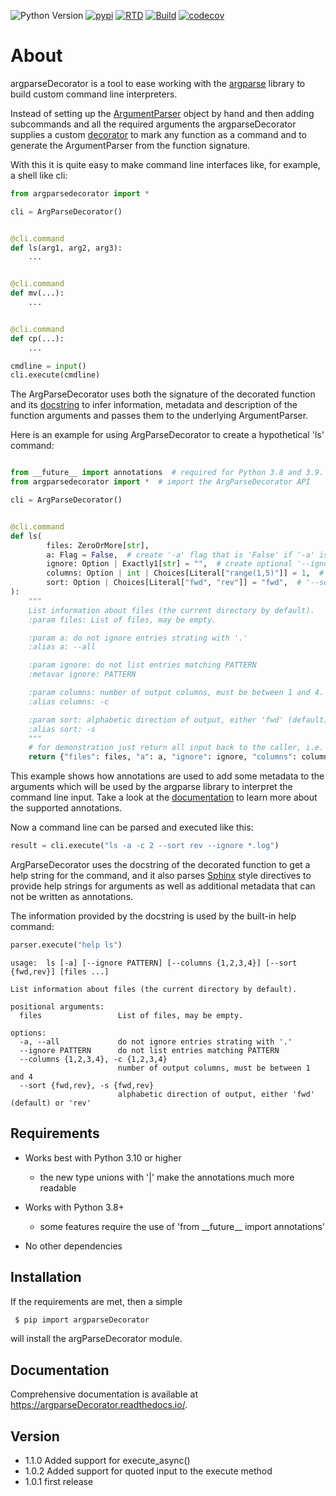 ![Python Version](https://img.shields.io/pypi/pyversions/ArgParseDecorator)
[![pypi](https://img.shields.io/pypi/v/ArgParseDecorator.svg)](https://pypi.org/project/ArgParseDecorator)
[![RTD](https://readthedocs.org/projects/ArgParseDecorator/badge/?version=latest)](https://argparsedecorator.readthedocs.io)
[![Build](https://github.com/innot/argparseDecorator/actions/workflows/ci.yaml/badge.svg)](https://github.com/innot/argparseDecorator/actions/workflows/ci.yaml)
[![codecov](https://codecov.io/gh/innot/argparseDecorator/branch/master/graph/badge.svg)](https://codecov.io/gh/innot/argparseDecorator)

# About

argparseDecorator is a tool to ease working with the [argparse](https://docs.python.org/3/library/argparse.html)
library to build custom command line interpreters.

Instead of setting up the [ArgumentParser](https://docs.python.org/3/library/argparse.html#argumentparser-objects)
object by hand and then adding subcommands and all the required arguments the argparseDecorator supplies a
custom [decorator](https://docs.python.org/3/glossary.html#term-decorator)
to mark any function as a command and to generate the ArgumentParser from the function signature.

With this it is quite easy to make command line interfaces like, for example, a shell like cli:

```python
from argparsedecorator import *

cli = ArgParseDecorator()


@cli.command
def ls(arg1, arg2, arg3):
    ...


@cli.command
def mv(...):
    ...


@cli.command
def cp(...):
    ...

cmdline = input()
cli.execute(cmdline)
```

The ArgParseDecorator uses both the signature of the decorated function and its
[docstring](https://peps.python.org/pep-0257/) to infer information, metadata and description of the function arguments
and passes them to the underlying ArgumentParser.

Here is an example for using ArgParseDecorator to create a hypothetical 'ls' command:

```python

from __future__ import annotations  # required for Python 3.8 and 3.9. Not required for Python 3.10+
from argparsedecorator import *  # import the ArgParseDecorator API

cli = ArgParseDecorator()


@cli.command
def ls(
        files: ZeroOrMore[str],
        a: Flag = False,  # create '-a' flag that is 'False' if '-a' is not in the command line.
        ignore: Option | Exactly1[str] = "",  # create optional '--ignore PATTERN' argument
        columns: Option | int | Choices[Literal["range(1,5)"]] = 1,  # valid input for '--columns' is 1 to 4
        sort: Option | Choices[Literal["fwd", "rev"]] = "fwd",  # '--sort {fwd,rev}' with default 'fwd'
):
    """
    List information about files (the current directory by default).
    :param files: List of files, may be empty.

    :param a: do not ignore entries strating with '.'
    :alias a: --all

    :param ignore: do not list entries matching PATTERN
    :metavar ignore: PATTERN

    :param columns: number of output columns, must be between 1 and 4. Default is 1
    :alias columns: -c

    :param sort: alphabetic direction of output, either 'fwd' (default) or 'rev'
    :alias sort: -s
    """
    # for demonstration just return all input back to the caller, i.e. parser.execute(...)
    return {"files": files, "a": a, "ignore": ignore, "columns": columns, "sort": sort}
```

This example shows how annotations are used to add some metadata to the arguments which will be used by the argparse
library to interpret the command line input. Take a look at the
[documentation](https://argparsedecorator.readthedocs.io/en/latest/usage.html#function-signature)
to learn more about the supported annotations.

Now a command line can be parsed and executed like this:

```python
result = cli.execute("ls -a -c 2 --sort rev --ignore *.log")
```

ArgParseDecorator uses the docstring of the decorated function to get a help string for the command, and it also parses
[Sphinx](https://sphinx-rtd-tutorial.readthedocs.io/en/latest/docstrings.html) style directives to provide help strings
for arguments as well as additional metadata that can not be written as annotations.

The information provided by the docstring is used by the built-in help command:

```python
parser.execute("help ls")
```

```
usage:  ls [-a] [--ignore PATTERN] [--columns {1,2,3,4}] [--sort {fwd,rev}] [files ...]

List information about files (the current directory by default).

positional arguments:
  files                 List of files, may be empty.

options:
  -a, --all             do not ignore entries strating with '.'
  --ignore PATTERN      do not list entries matching PATTERN
  --columns {1,2,3,4}, -c {1,2,3,4}
                        number of output columns, must be between 1 and 4
  --sort {fwd,rev}, -s {fwd,rev}
                        alphabetic direction of output, either 'fwd' (default) or 'rev'
```

## Requirements

* Works best with Python 3.10 or higher
    - the new type unions with '|' make the annotations much more readable

* Works with Python 3.8+
    - some features require the use of 'from \_\_future\_\_ import annotations'

* No other dependencies

## Installation

If the requirements are met, then a simple

```bash
 $ pip import argparseDecorator
```

will install the argParseDecorator module.

## Documentation

Comprehensive documentation is available at https://argparseDecorator.readthedocs.io/.

## Version

* 1.1.0 Added support for execute_async()
* 1.0.2 Added support for quoted input to the execute method 
* 1.0.1 first release